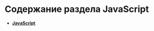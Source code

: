 Содержание раздела JavaScript
=============================
* **[JavaScript](https://github.com/uran1980/my-blog/blob/master/JavaScript/JavaScript.md)**
